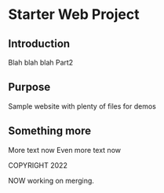 # Starter Web Project

## Introduction
Blah blah blah
Part2

## Purpose

Sample website with plenty of files for demos

## Something more
More text now
Even more text now

COPYRIGHT 2022

NOW working on merging.